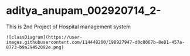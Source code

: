 # aditya_anupam_002920714_2-
This is 2nd Project of Hospital management system

    ![classDiagram](https://user-images.githubusercontent.com/114448260/198927947-d0c8067b-8e81-457a-8773-b9a29452092e.png)
